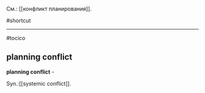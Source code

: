 См.: [[конфликт планирования]].

#shortcut




<hr/>

#tocico

## planning conflict

<b>planning conflict</b> - 



Syn.:[[systemic conflict]].




